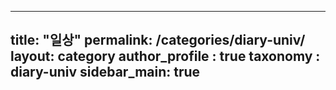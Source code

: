 
---
title: "일상"
permalink: /categories/diary-univ/
layout: category
author_profile : true
taxonomy : diary-univ
sidebar_main: true
---
